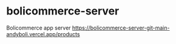 # bolicommerce-server

Bolicommerce app server
https://bolicommerce-server-git-main-andyboli.vercel.app/products

